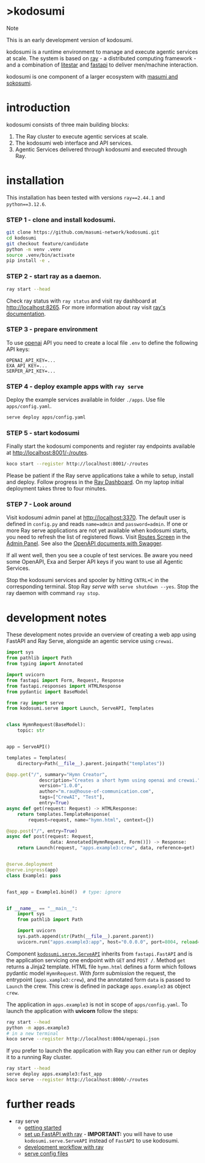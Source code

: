 # >kodosumi

> [!NOTE]
>
> This is an early development version of kodosumi.

kodosumi is a runtime environment to manage and execute agentic services at scale. The system is based on [ray](https://ray.io) - a distributed computing framework - and a combination of [litestar](https://litestar.dev/) and [fastapi](https://fastapi.tiangolo.com/) to deliver men/machine interaction.

kodosumi is one component of a larger ecosystem with [masumi and sokosumi](https://www.masumi.network/).


# introduction

kodosumi consists of three main building blocks:

1. The Ray cluster to execute agentic services at scale.
2. The kodosumi web interface and API services.
3. Agentic Services delivered through kodosumi and executed through Ray.


# installation

This installation has been tested with versions `ray==2.44.1` and `python==3.12.6`.

### STEP 1 - clone and install kodosumi.

```bash
git clone https://github.com/masumi-network/kodosumi.git
cd kodosumi
git checkout feature/candidate
python -m venv .venv
source .venv/bin/activate
pip install -e .
```

### STEP 2 - start ray as a daemon.

```bash
ray start --head
```

Check ray status with `ray status` and visit ray dashboard at [http://localhost:8265](http://localhost:8265). For more information about ray visit [ray's documentation](https://docs.ray.io/en/latest).


### STEP 3 - prepare environment

To use [openai](https://openai.com/) API you need to create a local file `.env` to define the following API keys:

```
OPENAI_API_KEY=...
EXA_API_KEY=...
SERPER_API_KEY=...
```


### STEP 4 - deploy example apps with `ray serve`

Deploy the example services available in folder `./apps`. Use file `apps/config.yaml`.

```bash
serve deploy apps/config.yaml
```


### STEP 5 - start kodosumi

Finally start the kodosumi components and register ray endpoints available at 
[http://localhost:8001/-/routes](http://localhost:8001/-/routes).


```bash
koco start --register http://localhost:8001/-/routes
```

Please be patient if the Ray serve applications take a while to setup, install and deploy. Follow progress in the [Ray Dashboard](http://localhost:8265). On my laptop initial deployment takes three to four minutes.


### STEP 7 - Look around

Visit kodosumi admin panel at [http://localhost:3370](http://localhost:3370). The default user is defined in `config.py` and reads `name=admin` and `password=admin`. If one or more Ray serve applications are not yet available when kodosumi starts, you need to refresh the list of registered flows. Visit [Routes Screen](http://localhost:3370/admin/routes) in the [Admin Panel](http://localhost:3370/admin/flow). See also the [OpenAPI documents with Swagger](http://localhost:3370/schema/swagger). 

If all went well, then you see a couple of test services. Be aware you need some OpenAPI, Exa and Serper API keys if you want to use all Agentic Services.

Stop the kodosumi services and spooler by hitting `CNTRL+C` in the corresponding terminal. Stop Ray _serve_ with `serve shutdown --yes`. Stop the ray daemon with command `ray stop`.


# development notes

These development notes provide an overview of creating a web app using FastAPI and Ray Serve, alongside an agentic service using `crewai`. 


```python
import sys
from pathlib import Path
from typing import Annotated

import uvicorn
from fastapi import Form, Request, Response
from fastapi.responses import HTMLResponse
from pydantic import BaseModel

from ray import serve
from kodosumi.serve import Launch, ServeAPI, Templates


class HymnRequest(BaseModel):
    topic: str


app = ServeAPI()

templates = Templates(
    directory=Path(__file__).parent.joinpath("templates"))

@app.get("/", summary="Hymn Creator",
            description="Creates a short hymn using openai and crewai.",
            version="1.0.0",
            author="m.rau@house-of-communication.com",
            tags=["CrewAI", "Test"],
            entry=True)
async def get(request: Request) -> HTMLResponse:
    return templates.TemplateResponse(
        request=request, name="hymn.html", context={})

@app.post("/", entry=True)
async def post(request: Request, 
                data: Annotated[HymnRequest, Form()]) -> Response:
    return Launch(request, "apps.example3:crew", data, reference=get)


@serve.deployment
@serve.ingress(app)
class Example1: pass


fast_app = Example1.bind()  # type: ignore


if __name__ == "__main__":
    import sys
    from pathlib import Path

    import uvicorn
    sys.path.append(str(Path(__file__).parent.parent))
    uvicorn.run("apps.example3:app", host="0.0.0.0", port=8004, reload=True)
```

Component [`kodosumi.serve.ServeAPI`](./kodosumi/serve.py#ServeAPI) inherits from `fastapi.FastAPI` and is the application servicing one endpoint with `GET` and `POST /`. Method `get` returns a Jinja2 template. HTML file `hymn.html` defines a form which follows pydantic model `HymnRequest`. With _form submission_ the request, the entrypoint (`apps.xample3:crew`), and the annotated form `data` is passed to `Launch` the crew. This crew is defined in package `apps.example3` as object `crew`.

The application in `apps.example3` is not in scope of `apps/config.yaml`. To launch the application with **uvicorn** follow the steps:

```bash
ray start --head
python -m apps.example3
# in a new terminal
koco serve --register http://localhost:8004/openapi.json
```

If you prefer to launch the application with Ray you can either run or deploy it to a running Ray cluster.

```bash
ray start --head
serve deploy apps.example3:fast_app
koco serve --register http://localhost:8000/-/routes
```

# further reads

* ray serve
  * [getting started](https://docs.ray.io/en/latest/serve/getting_started.html)
  * [set up FastAPI with ray](https://docs.ray.io/en/latest/serve/http-guide.html) - **IMPORTANT:** you will have to use `kodosumi.serve.ServeAPI` instead of `FastAPI` to use kodosumi.
  * [development workflow with ray](https://docs.ray.io/en/latest/serve/advanced-guides/dev-workflow.html)
  * [serve config files](https://docs.ray.io/en/latest/serve/production-guide/config.html)
